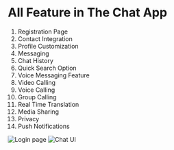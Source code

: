# All Feature in The Chat App

1. Registration Page
2. Contact Integration
3. Profile Customization
4. Messaging
5. Chat History
6. Quick Search Option
7. Voice Messaging Feature
8. Video Calling
9. Voice Calling
10. Group Calling
11. Real Time Translation
12. Media Sharing
13. Privacy
14. Push Notifications


![Login page](https://user-images.githubusercontent.com/75214138/135398771-1524f972-787f-4e8f-9d14-26123766ef36.png)
![Chat UI](https://user-images.githubusercontent.com/75214138/135398598-f069d717-7b55-4976-9e58-eb5561980421.png)
